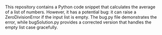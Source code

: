 This repository contains a Python code snippet that calculates the average of a list of numbers. However, it has a potential bug: it can raise a ZeroDivisionError if the input list is empty. The bug.py file demonstrates the error, while bugSolution.py provides a corrected version that handles the empty list case gracefully.